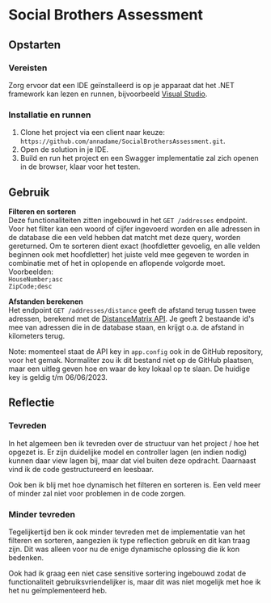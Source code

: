 # Social Brothers Assessment

## Opstarten
### Vereisten
Zorg ervoor dat een IDE geïnstalleerd is op je apparaat dat het .NET framework kan lezen en runnen, bijvoorbeeld [Visual Studio](https://visualstudio.microsoft.com/downloads/).

### Installatie en runnen
1. Clone het project via een client naar keuze: `https://github.com/annadame/SocialBrothersAssessment.git`.
2. Open de solution in je IDE.
3. Build en run het project en een Swagger implementatie zal zich openen in de browser, klaar voor het testen.


## Gebruik
<strong>Filteren en sorteren</strong>  
Deze functionaliteiten zitten ingebouwd in het `GET /addresses` endpoint. Voor het filter kan een woord of cijfer ingevoerd worden en alle adressen in de database die een veld hebben dat matcht met deze query, worden gereturned. Om te sorteren dient exact (hoofdletter gevoelig, en alle velden beginnen ook met hoofdletter) het juiste veld mee gegeven te worden in combinatie met of het in oplopende en aflopende volgorde moet. Voorbeelden:  
`HouseNumber;asc`  
`ZipCode;desc`


<strong>Afstanden berekenen</strong>  
Het endpoint `GET /addresses/distance` geeft de afstand terug tussen twee adressen, berekend met de [DistanceMatrix API](https://distancematrix.ai/). Je geeft 2 bestaande id's mee van adressen die in de database staan, en krijgt o.a. de afstand in kilometers terug.

Note: momenteel staat de API key in `app.config` ook in de GitHub repository, voor het gemak. Normaliter zou ik dit bestand niet op de GitHub plaatsen, maar een uitleg geven hoe en waar de key lokaal op te slaan. De huidige key is geldig t/m 06/06/2023.


## Reflectie
### Tevreden
In het algemeen ben ik tevreden over de structuur van het project / hoe het opgezet is. Er zijn duidelijke model en controller lagen (en indien nodig) kunnen daar view lagen bij, maar dat viel buiten deze opdracht. Daarnaast vind ik de code gestructureerd en leesbaar.

Ook ben ik blij met hoe dynamisch het filteren en sorteren is. Een veld meer of minder zal niet voor problemen in de code zorgen.

### Minder tevreden
Tegelijkertijd ben ik ook minder tevreden met de implementatie van het filteren en sorteren, aangezien ik type reflection gebruik en dit kan traag zijn. Dit was alleen voor nu de enige dynamische oplossing die ik kon bedenken.

Ook had ik graag een niet case sensitive sortering ingebouwd zodat de functionaliteit gebruiksvriendelijker is, maar dit was niet mogelijk met hoe ik het nu geïmplementeerd heb.
